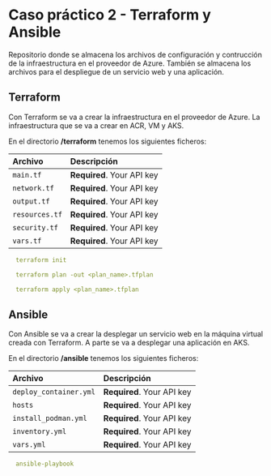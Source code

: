
# Caso práctico 2 - Terraform y Ansible

Repositorio donde se almacena los archivos de configuración y contrucción de la infraestructura en el proveedor de Azure. También se almacena los archivos para el despliegue de un servicio web y una aplicación.

## Terraform

Con Terraform se va a crear la infraestructura en el proveedor de Azure. La infraestructura que se va a crear en ACR, VM y AKS.

En el directorio **/terraform** tenemos los siguientes ficheros:

| Archivo        | Descripción                |
| :------------- | :------------------------- |
| `main.tf`      | **Required**. Your API key |
| `network.tf`   | **Required**. Your API key |
| `output.tf`    | **Required**. Your API key |
| `resources.tf` | **Required**. Your API key |
| `security.tf`  | **Required**. Your API key |
| `vars.tf`      | **Required**. Your API key |

```yaml
  terraform init
```

```yaml
  terraform plan -out <plan_name>.tfplan
```

```yaml
  terraform apply <plan_name>.tfplan
```

## Ansible

Con Ansible se va a crear la desplegar un servicio web en la máquina virtual creada con Terraform. A parte se va a desplegar una aplicación en AKS.

En el directorio **/ansible** tenemos los siguientes ficheros:

| Archivo                | Descripción                |
| :--------------------- | :------------------------- |
| `deploy_container.yml` | **Required**. Your API key |
| `hosts`                | **Required**. Your API key |
| `install_podman.yml`   | **Required**. Your API key |
| `inventory.yml`        | **Required**. Your API key |
| `vars.yml`             | **Required**. Your API key |

```yaml
  ansible-playbook
```
